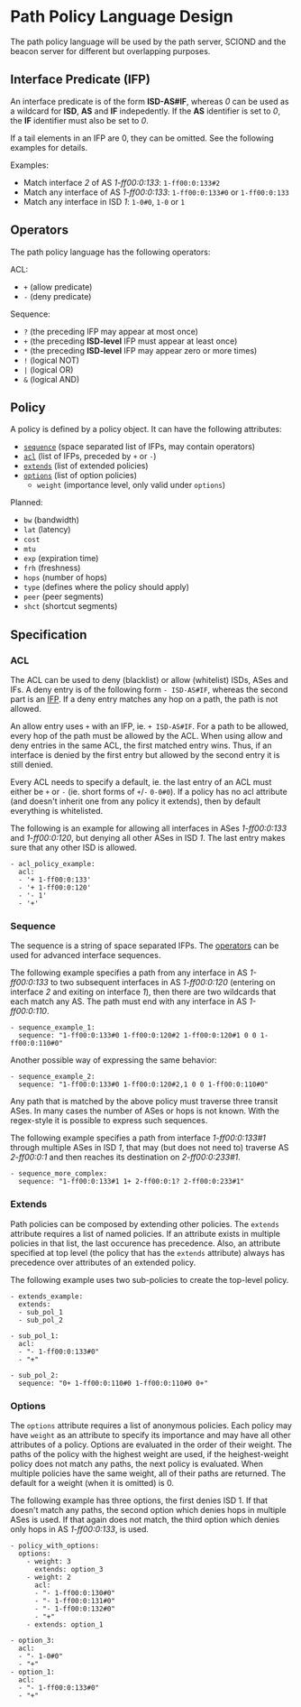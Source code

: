 # Path Policy Language Design

The path policy language will be used by the path server, SCIOND and the beacon server for different
but overlapping purposes.

## Interface Predicate (IFP)

An interface predicate is of the form **ISD-AS#IF**, whereas _0_ can be used as a wildcard for
**ISD**, **AS** and **IF** indepedently. If the **AS** identifier is set to _0_, the **IF**
identifier must also be set to _0_.

If a tail elements in an IFP are 0, they can be omitted. See the following examples for details.

Examples:

-   Match interface _2_ of AS _1-ff00:0:133_: `1-ff00:0:133#2`
-   Match any interface of AS _1-ff00:0:133_: `1-ff00:0:133#0` or `1-ff00:0:133`
-   Match any interface in ISD _1_: `1-0#0`, `1-0` or `1`

## Operators

The path policy language has the following operators:

ACL:

-   `+` (allow predicate)
-   `-` (deny predicate)

Sequence:

-   `?` (the preceding IFP may appear at most once)
-   `+` (the preceding **ISD-level** IFP must appear at least once)
-   `*` (the preceding **ISD-level** IFP may appear zero or more times)
-   `!` (logical NOT)
-   `|` (logical OR)
-   `&` (logical AND)

## Policy

A policy is defined by a policy object. It can have the following attributes:

-   [`sequence`](#Sequence) (space separated list of IFPs, may contain operators)
-   [`acl`](#ACL) (list of IFPs, preceded by `+` or `-`)
-   [`extends`](#Extends) (list of extended policies)
-   [`options`](#Options) (list of option policies)
    -   `weight` (importance level, only valid under `options`)

Planned:

-   `bw` (bandwidth)
-   `lat` (latency)
-   `cost`
-   `mtu`
-   `exp` (expiration time)
-   `frh` (freshness)
-   `hops` (number of hops)
-   `type` (defines where the policy should apply)
-   `peer` (peer segments)
-   `shct` (shortcut segments)

## Specification

### ACL

The ACL can be used to deny (blacklist) or allow (whitelist) ISDs, ASes and IFs. A deny entry is of
the following form `- ISD-AS#IF`, whereas the second part is an [IFP](#IFP). If a deny entry matches
any hop on a path, the path is not allowed.

An allow entry uses `+` with an IFP, ie. `+ ISD-AS#IF`. For a path to be allowed, every hop of the
path must be allowed by the ACL. When using allow and deny entries in the same ACL, the first
matched entry wins. Thus, if an interface is denied by the first entry but allowed by the second
entry it is still denied.

Every ACL needs to specify a default, ie. the last entry of an ACL must either be `+` or `-` (ie.
short forms of `+`/`-` `0-0#0`). If a policy has no acl attribute (and doesn't inherit one from any
policy it extends), then by default everything is whitelisted.

The following is an example for allowing all interfaces in ASes _1-ff00:0:133_ and _1-ff00:0:120_,
but denying all other ASes in ISD _1_. The last entry makes sure that any other ISD is allowed.

```
- acl_policy_example:
  acl:
  - '+ 1-ff00:0:133'
  - '+ 1-ff00:0:120'
  - '- 1'
  - '+'
```

### Sequence

The sequence is a string of space separated IFPs. The [operators](#Operators) can be used for
advanced interface sequences.

The following example specifies a path from any interface in AS _1-ff00:0:133_ to two subsequent
interfaces in AS _1-ff00:0:120_ (entering on interface _2_ and exiting on interface _1_), then there
are two wildcards that each match any AS. The path must end with any interface in AS _1-ff00:0:110_.

```
- sequence_example_1:
  sequence: "1-ff00:0:133#0 1-ff00:0:120#2 1-ff00:0:120#1 0 0 1-ff00:0:110#0"
```

Another possible way of expressing the same behavior:

```
- sequence_example_2:
  sequence: "1-ff00:0:133#0 1-ff00:0:120#2,1 0 0 1-ff00:0:110#0"
```

Any path that is matched by the above policy must traverse three transit ASes. In many cases the
number of ASes or hops is not known. With the regex-style it is possible to express such sequences.

The following example specifies a path from interface _1-ff00:0:133#1_ through multiple ASes in ISD
_1_, that may (but does not need to) traverse AS _2-ff00:0:1_ and then reaches its destination on
_2-ff00:0:233#1_.

```
- sequence_more_complex:
  sequence: "1-ff00:0:133#1 1+ 2-ff00:0:1? 2-ff00:0:233#1"
```

### Extends

Path policies can be composed by extending other policies. The `extends` attribute requires a list
of named policies. If an attribute exists in multiple policies in that list, the last occurence has
precedence. Also, an attribute specified at top level (the policy that has the `extends` attribute)
always has precedence over attributes of an extended policy.

The following example uses two sub-policies to create the top-level policy.

```
- extends_example:
  extends:
  - sub_pol_1
  - sub_pol_2

- sub_pol_1:
  acl:
  - "- 1-ff00:0:133#0"
  - "+"

- sub_pol_2:
  sequence: "0+ 1-ff00:0:110#0 1-ff00:0:110#0 0+"
```

### Options

The `options` attribute requires a list of anonymous policies. Each policy may have `weight` as an
attribute to specify its importance and may have all other attributes of a policy. Options are
evaluated in the order of their weight. The paths of the policy with the highest weight are used, if
the heighest-weight policy does not match any paths, the next policy is evaluated. When multiple
policies have the same weight, all of their paths are returned. The default for a weight (when it is
omitted) is 0.

The following example has three options, the first denies ISD 1. If that doesn't match any paths,
the second option which denies hops in multiple ASes is used. If that again does not match, the
third option which denies only hops in AS _1-ff00:0:133_, is used.

```
- policy_with_options:
  options:
    - weight: 3
      extends: option_3
    - weight: 2
      acl:
      - "- 1-ff00:0:130#0"
      - "- 1-ff00:0:131#0"
      - "- 1-ff00:0:132#0"
      - "+"
    - extends: option_1

- option_3:
  acl:
  - "- 1-0#0"
  - "+"
- option_1:
  acl:
  - "- 1-ff00:0:133#0"
  - "+"
```
